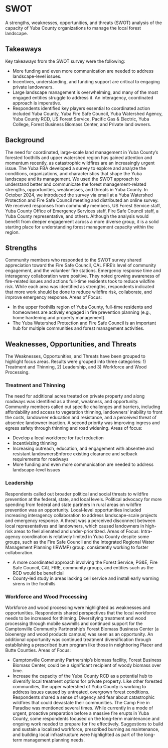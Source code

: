 # SWOT
A strengths, weaknesses, opportunities, and threats (SWOT) analysis of the capacity of Yuba County organizations to manage the local forest landscape.

## Takeaways
Key takeaways from the SWOT survey were the following:
- More funding and even more communication are needed to address landscape-level issues.
- Incentives, understanding, and funding support are critical to engaging private landowners.
- Large landscape management is overwhelming, and many of the most engaged entities struggle to address it. An interagency, coordinated approach is imperative.
- Respondents identified key players essential to coordinated action included Yuba County, Yuba Fire Safe Council, Yuba Watershed Agency, Yuba County RCD, US Forest Service, Pacific Gas & Electric, Yuba College, Forest Business Biomass Center, and Private land owners.

## Background
The need for coordinated, large-scale land management in Yuba County’s forested foothills and upper watershed region has gained attention and momentum recently, as catastrophic wildfires are an increasingly urgent issue. The Yuba FBA developed a survey to explore and analyze the conditions, organizations, and characteristics that shape the Yuba landscape and its management. We used the SWOT approach to understand better and communicate the forest management-related strengths, opportunities, weaknesses, and threats in Yuba County. 
 In October 2024, we introduced the survey via email at a Yuba Watershed Protection and Fire Safe Council meeting and distributed an online survey. We received responses from community members, US Forest Service staff, Yuba County Office of Emergency Services staff, Fire Safe Council staff, a Yuba County representative, and others. Although the analysis would benefit from deeper engagement across a more diverse group, it is a solid starting place for understanding forest management capacity within the region.

## Strengths
Community members who responded to the SWOT survey shared appreciation toward the Fire Safe Council, CAL FIRE’s level of community engagement, and the volunteer fire stations. Emergency response time and interagency collaboration were positive. They noted growing awareness of fire-related issues and actions full-time residents took to reduce wildfire risk. While each area was identified as strengths, respondents indicated that more work should be done to reduce wildfire risk, collaborate, and improve emergency response.
Areas of Focus:
- In the upper foothills region of Yuba County, full-time residents and homeowners are actively engaged in fire prevention planning (e.g., home hardening and property management).
- The Yuba Watershed Protection and Fire Safe Council is an important hub for multiple communities and forest management activities.
## Weaknesses, Opportunities, and Threats
The Weaknesses, Opportunities, and Threats have been grouped to highlight focus areas. Results were grouped into three categories: 1) Treatment and Thinning, 2) Leadership, and 3) Workforce and  Wood Processing.
### Treatment and  Thinning
The need for additional acres treated on private property and along roadways was identified as a threat, weakness, and opportunity. Community members called out specific challenges and barriers, including affordability and access to vegetation thinning, landowners' inability to front the costs, landowner education and resistance, and a perceived threat of absentee landowner inaction. A second priority was improving ingress and egress safety through thinning and road widening.
Areas of focus:
- Develop a local workforce for fuel reduction
- Incentivizing thinning
- Increasing outreach, education, and engagement with absentee and resistant landownersEnforce existing clearance and setback requirements for roadways
- More funding and even more communication are needed to address landscape-level issues
### Leadership
Respondents called out broader political and social threats to wildfire prevention at the federal, state, and local levels. Political advocacy for more spending from federal and state partners in rural areas on wildfire prevention was an opportunity. Local-level opportunities included increasing interagency collaboration to address landscape-scale projects and emergency response. A threat was a perceived disconnect between local representatives and landowners, which caused landowners in high-risk areas to feel alienated and under-prioritized.
Areas of Focus:
Intra-agency coordination is relatively limited in Yuba County despite some groups, such as the Fire Safe Council and the Integrated Regional Water Management Planning (IRWMP) group, consistently working to foster collaboration.
- A more coordinated approach involving the Forest Service, PG&E, Fire Safe Council, CAL FIRE, community groups, and entities such as the RCD would be beneficial
- County-led study in areas lacking cell service and install early warning sirens in the foothills
### Workforce and Wood Processing
Workforce and wood processing were highlighted as weaknesses and opportunities. Respondents shared perspectives that the local workforce needs to be increased for thinning. Diversifying treatment and wood processing through mobile sawmills and continued support for the Camptonville Community Partnership’s Forest Biomass Business Center (a bioenergy and wood products campus) was seen as an opportunity. An additional opportunity was continued treatment diversification through establishing a prescribed burn program like those in neighboring Placer and Butte Counties.
Areas of Focus:
- Camptonville Community Partnership’s biomass facility, Forest Business Biomass Center, could be a significant recipient of woody biomass over time.
- Increase the capacity of the Yuba County RCD as a potential hub to diversify local treatment options for private property.
Like other forested communities, the upper watershed of Yuba County is working to address issues caused by untreated, overgrown forest conditions. Respondents shared a sense of urgency and fear about catastrophic wildfires that could devastate their communities. The Camp Fire in Paradise was mentioned several times. While currently in a mode of urgent, proactive preparation before a massive fire erupts in Yuba County, some respondents focused on the long-term maintenance and ongoing work needed to prepare for fire effectively. Suggestions to build and sustain a localized workforce, prescribed burning as maintenance, and building local infrastructure were highlighted as part of the long-term management planning needs.